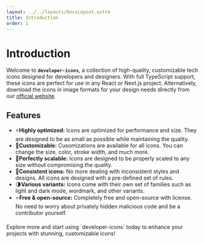 ```yaml
---
layout: ../../layouts/DocsLayout.astro
title: Introduction
order: 1
---
```


# Introduction

Welcome to **`developer-icons`**, a collection of high-quality, customizable tech icons designed for developers and designers. With full TypeScript support, these icons are perfect for use in any React or Next.js project. Alternatively, download the icons in image formats for your design needs directly from our [official website](https://xandemon.github.io/developer-icons/ "Homepage | Developer Icons").

## Features

- ⚡**Highly optimized:** Icons are optimized for performance and size. They are designed to be as small as possible while maintaining the quality.
- 🎨**Customizable:** Cusomizations are available for all icons. You can change the size, color, stroke width, and much more.
- 🚀**Perfectly scalable:** Icons are designed to be properly scaled to any size without compromising the quality.
- 🎯**Consistent icons:** No more dealing with inconsistent styles and designs. All icons are designed with a pre-defined set of rules.
- 🌗**Various variants:** Icons come with their own set of families such as light and dark mode, wordmark, and other variants.
- ⭐**Free & open-source:** Completely free and open-source with license. No need to worry about privately hidden malicious code and be a contributor yourself.

<div style="margin-top: 20px">
Explore more and start using `developer-icons` today to enhance your projects with stunning, customizable icons!
</div>
